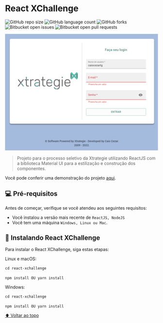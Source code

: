 # React XChallenge

<!---Esses são exemplos. Veja https://shields.io para outras pessoas ou para personalizar este conjunto de escudos. Você pode querer incluir dependências, status do projeto e informações de licença aqui--->

![GitHub repo size](https://img.shields.io/github/repo-size/caiocezartg/react-xchallenge?style=for-the-badge)
![GitHub language count](https://img.shields.io/github/languages/count/caiocezartg/react-xchallenge?style=for-the-badge)
![GitHub forks](https://img.shields.io/github/forks/caiocezartg/react-xchallenge?style=for-the-badge)
![Bitbucket open issues](https://img.shields.io/bitbucket/issues/caiocezartg/react-xchallenge?style=for-the-badge)
![Bitbucket open pull requests](https://img.shields.io/bitbucket/pr-raw/caiocezartg/react-xchallenge?style=for-the-badge)

<img src="./src/assets/exemplo-reactjs-xtrategie.png" alt="exemplo imagem">

> Projeto para o processo seletivo da Xtrategie utilizando ReactJS com a biblioteca Material UI para a estilização e construção dos componentes.

Você pode conferir uma demonstração do projeto <a href="https://react-xchallenge.vercel.app/" target="_blank">aqui</a>.


## 💻 Pré-requisitos

Antes de começar, verifique se você atendeu aos seguintes requisitos:
<!---Estes são apenas requisitos de exemplo. Adicionar, duplicar ou remover conforme necessário--->
* Você instalou a versão mais recente de `ReactJS, NodeJS`
* Você tem uma máquina `Windows, Linux ou Mac`.

## 🚀 Instalando React XChallenge

Para instalar o React XChallenge, siga estas etapas:

Linux e macOS:
```
cd react-xchallenge

npm install OU yarn install
```

Windows:
```
cd react-xchallenge

npm install OU yarn install
```

[⬆ Voltar ao topo](#react-xchallenge)<br>
